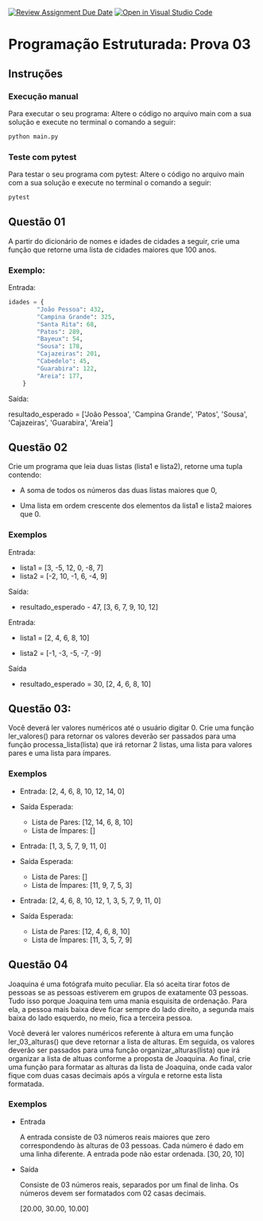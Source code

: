 [![Review Assignment Due Date](https://classroom.github.com/assets/deadline-readme-button-24ddc0f5d75046c5622901739e7c5dd533143b0c8e959d652212380cedb1ea36.svg)](https://classroom.github.com/a/eGmZTE9D)
[![Open in Visual Studio Code](https://classroom.github.com/assets/open-in-vscode-718a45dd9cf7e7f842a935f5ebbe5719a5e09af4491e668f4dbf3b35d5cca122.svg)](https://classroom.github.com/online_ide?assignment_repo_id=13084058&assignment_repo_type=AssignmentRepo)
# Programação Estruturada: Prova 03

## Instruções

### Execução manual

Para executar o seu programa: Altere o código no arquivo main com a sua solução e execute no terminal o comando a seguir:

```sh
python main.py
```

### Teste com pytest

Para testar o seu programa com pytest: Altere o código no arquivo main com a sua solução e execute no terminal o comando a seguir:

```sh
pytest
```

## Questão 01

A partir do dicionário de nomes e idades de cidades a seguir, crie uma função que retorne uma lista de cidades maiores que 100 anos.

### Exemplo:

Entrada:

```py
idades = {
        "João Pessoa": 432,
        "Campina Grande": 325,
        "Santa Rita": 68,
        "Patos": 289,
        "Bayeux": 54,
        "Sousa": 178,
        "Cajazeiras": 201,
        "Cabedelo": 45,
        "Guarabira": 122,
        "Areia": 177,
    }
```

Saída:

resultado_esperado = ['João Pessoa', 'Campina Grande', 'Patos', 'Sousa', 'Cajazeiras', 'Guarabira', 'Areia']


## Questão 02

Crie um programa que leia duas listas (lista1 e lista2), retorne uma tupla contendo: 

- A soma de todos os números das duas listas maiores que 0,

- Uma lista  em ordem crescente dos elementos da lista1 e lista2 maiores que 0.

### Exemplos

Entrada:

- lista1 = [3, -5, 12, 0, -8, 7]
- lista2 = [-2, 10, -1, 6, -4, 9]

Saída:

- resultado_esperado - 47, [3, 6, 7, 9, 10, 12]

Entrada:

- lista1 = [2, 4, 6, 8, 10]

- lista2 = [-1, -3, -5, -7, -9]

Saída

- resultado_esperado = 30, [2, 4, 6, 8, 10]

## Questão 03:

Você deverá ler valores numéricos até o usuário digitar 0. Crie uma função ler_valores() para retornar os valores deverão ser passados para uma função processa_lista(lista) que irá retornar 2 listas, uma lista para valores pares e uma lista para ímpares.

### Exemplos

- Entrada: [2, 4, 6, 8, 10, 12, 14, 0]

- Saída Esperada:

  - Lista de Pares: [12, 14, 6, 8, 10]
  - Lista de Ímpares: []

- Entrada: [1, 3, 5, 7, 9, 11, 0]
- Saída Esperada:

  - Lista de Pares: []
  - Lista de Ímpares: [11, 9, 7, 5, 3]

- Entrada: [2, 4, 6, 8, 10, 12, 1, 3, 5, 7, 9, 11, 0]
- Saída Esperada:
  - Lista de Pares: [12, 4, 6, 8, 10]
  - Lista de Ímpares: [11, 3, 5, 7, 9]

## Questão 04

Joaquina é uma fotógrafa muito peculiar. Ela só aceita tirar fotos de pessoas se as pessoas estiverem em grupos de exatamente 03 pessoas. Tudo isso porque Joaquina tem uma mania esquisita de ordenação. Para ela, a pessoa mais baixa deve ficar sempre do lado direito, a segunda mais baixa do lado esquerdo, no meio, fica a terceira pessoa.

Você deverá ler valores numéricos referente à altura em uma função ler_03_alturas() que deve retornar a lista de alturas. Em seguida, os valores deverão ser passados para uma função organizar_alturas(lista) que irá organizar a lista de altuas conforme a proposta de Joaquina. Ao final, crie uma função para formatar as alturas da lista de Joaquina, onde cada valor fique com duas casas decimais após a vírgula e retorne esta lista formatada.

### Exemplos

- Entrada

  A entrada consiste de 03 números reais maiores que zero correspondendo às alturas de 03 pessoas. Cada número é dado em uma linha diferente. A entrada pode não estar ordenada.
  [30, 20, 10]

- Saída

  Consiste de 03 números reais, separados por um final de linha. Os números devem ser formatados com 02 casas decimais.

  [20.00, 30.00, 10.00]
